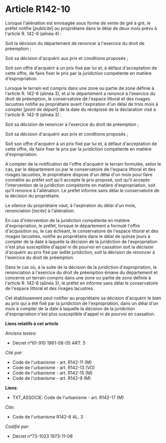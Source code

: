 # Article R142-10

Lorsque l'aliénation est envisagée sous forme de vente de gré à gré, le préfet notifie [*publicité*] au propriétaire dans le
délai de deux mois prévu à l'article R. 142-9 (alinéa 4) :

Soit la décision du département de renoncer à l'exercice du droit de préemption ;

Soit sa décision d'acquérir aux prix et conditions proposés ;

Soit son offre d'acquérir à un prix fixé par lui et, à défaut d'acceptation de cette offre, de faire fixer le prix par la
juridiction compétente en matière d'expropriation.

Lorsque le terrain est compris dans une zone ou partie de zone définie à l'article R. 142-6 (alinéa 3), et si le département
a renoncé à l'exercice du droit de préemption, le conservatoire de l'espace littoral et des rivages lacustres notifie au
propriétaire avant l'expiration d'un délai de trois mois à compter [*point de départ*] de la date du récépissé de la
déclaration visé à l'article R. 142-9 (alinéa 3) :

Soit sa décision de renoncer à l'exercice du droit de préemption ;

Soit sa décision d'acquérir aux prix et conditions proposés ;

Soit son offre d'acquérir à un prix fixé par lui et, à défaut d'acceptation de cette offre, de faire fixer le prix par la
juridiction compétente en matière d'expropriation.

A compter de la notification de l'offre d'acquérir le terrain formulée, selon le cas, par le département ou par le
conservatoire de l'espace littoral et des rivages lacustres, le propriétaire dispose d'un délai d'un mois pour faire
connaître au préfet soit qu'il accepte le prix proposé, soit qu'il accepte l'intervention de la juridiction compétente en
matière d'expropriation, soit qu'il renonce à l'aliénation. Le préfet informe sans délai le conservatoire de la décision du
propriétaire.

Le silence du propriétaire vaut, à l'expiration du délai d'un mois, renonciation [*tacite*] à l'aliénation.

En cas d'intervention de la juridiction compétente en matière d'expropriation, le préfet, lorsque le département a formulé
l'offre d'acquisition ou, le cas échéant, le conservatoire de l'espace littoral et des rivages lacustres, notifie au
propriétaire dans le délai de quinze jours à compter de la date à laquelle la décision de la juridiction de l'expropriation
n'est plus susceptible d'appel ni de pourvoi en cassation soit la décision d'acquérir au prix fixé par ladite juridiction,
soit la décision de renoncer à l'exercice du droit de préemption.

Dans le cas où, à la suite de la décision de la juridiction d'expropriation, la renonciation à l'exercice du droit de
préemption émane du département et concerne un terrain compris dans une zone ou partie de zone définie à l'article R. 142-6
(alinéa 3), le préfet en informe sans délai le conservatoire de l'espace littoral et des rivages lacustres.

Cet établissement peut notifier au propriétaire sa décision d'acquérir le bien au prix qui a été fixé par la juridiction de
l'expropriation, dans un délai d'un mois à compter de la date à laquelle la décision de la juridiction d'expropriation n'est
plus susceptible d'appel ni de pourvoi en cassation.

**Liens relatifs à cet article**

_Anciens textes_:

  - Décret n°61-910 1961-08-05 ART. 5

_Cité par_:

  - Code de l'urbanisme - art. R142-11 (M)
  - Code de l'urbanisme - art. R142-13 (VD)
  - Code de l'urbanisme - art. R142-15 (M)
  - Code de l'urbanisme - art. R142-9 (M)

**Liens**:

  - TXT_ASSOCIE: Code de l'urbanisme - art. R142-17 (M)

_Cite_:

  - Code de l'urbanisme R142-6 AL. 3

_Codifié par_:

  - Décret n°73-1023 1973-11-08
